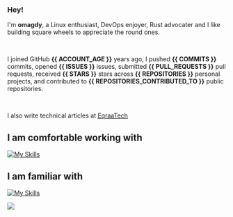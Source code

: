 ### Hey!


I'm **omagdy**, a Linux enthusiast, DevOps enjoyer, Rust advocater and I like building square wheels to appreciate the round ones.

<br>

I joined GitHub **{{ ACCOUNT_AGE }}** years ago, I pushed **{{ COMMITS }}** commits, opened **{{ ISSUES }}** issues, submitted **{{ PULL_REQUESTS }}** pull requests, received **{{ STARS }}** stars across **{{ REPOSITORIES }}** personal projects, and contributed to **{{ REPOSITORIES_CONTRIBUTED_TO }}** public repositories.


<br>

I also write technical articles at [EqraaTech](https://eqraatech.com/author/omagdy/)

## I am comfortable working with

[![My Skills](https://skillicons.dev/icons?i=rust,cpp,c,python,js,bash,nodejs,tailwind,mysql,react,ansible,jenkins,githubactions,docker,git,aws)](https://skillicons.dev)

## I am familiar with
[![My Skills](https://skillicons.dev/icons?i=k8s,terraform,gcp,typescript,flutter)](https://skillicons.dev)




<img align="center" src="https://github-readme-stats.vercel.app/api?username=omagdy7&show_icons=true&theme=tokyonight" />
